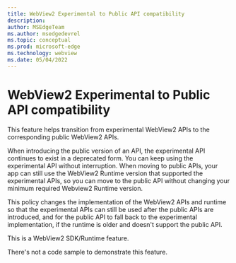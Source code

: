 ```yaml
---
title: WebView2 Experimental to Public API compatibility
description: 
author: MSEdgeTeam
ms.author: msedgedevrel
ms.topic: conceptual
ms.prod: microsoft-edge
ms.technology: webview
ms.date: 05/04/2022
---
```

# WebView2 Experimental to Public API compatibility

<!-- todo: update existing documentation -->

This feature helps transition from experimental WebView2 APIs to the corresponding public WebView2 APIs.

When introducing the public version of an API, the experimental API continues to exist in a deprecated form.  You can keep using the experimental API without interruption.  When moving to public APIs, your app can still use the WebView2 Runtime version that supported the experimental APIs, so you can move to the public API without changing your minimum required Webview2 Runtime version.

This policy changes the implementation of the WebView2 APIs and runtime so that the experimental APIs can still be used after the public APIs are introduced, and for the public API to fall back to the experimental implementation, if the runtime is older and doesn't support the public API.

This is a WebView2 SDK/Runtime feature.

There's not a code sample to demonstrate this feature.
<!-- We can create a code sample to demonstrate this feature. -->


<!-- ====================================================================== -->
<!-- ## See also

* []()
* []() -->
